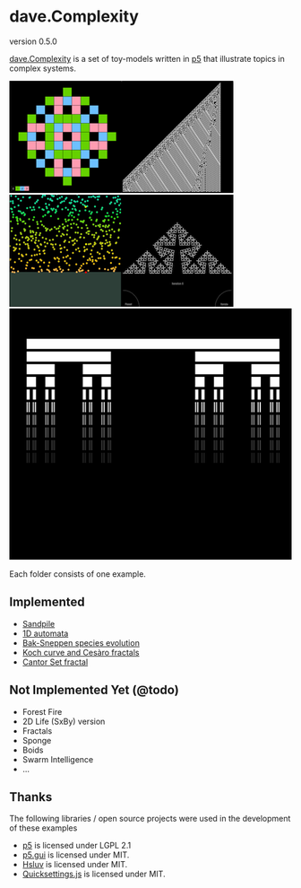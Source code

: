 # dave.Complexity 

version 0.5.0

[dave.Complexity](https://github.com/sixhat/dave.complexity) is a set of toy-models
written in [p5](https://p5js.org/) that illustrate topics in complex systems.

<img src="images/sandpile.png"><img src="images/automata1D.png"><img src="images/bak-sneppen.png"><img src="images/koch-cesaro-fractals.png"><img src="images/cantor-set.png">

Each folder consists of one example. 

## Implemented

* [Sandpile](https://www.sixhat.net/p5/dave.complexity/sandpile-Bak-Tang-Wiesenfeld/)
* [1D automata](https://www.sixhat.net/p5/dave.complexity/automata-1D/)
* [Bak-Sneppen species evolution](https://www.sixhat.net/p5/dave.complexity/evolution-soc-Bak-Sneppen/)
* [Koch curve and Cesàro fractals](https://www.sixhat.net/p5/dave.complexity/fractal-l-system-koch-curve/)
* [Cantor Set fractal](https://www.sixhat.net/p5/dave.complexity/fractal-l-system-cantor-set/)

## Not Implemented Yet (@todo)

* Forest Fire
* 2D Life (SxBy) version
* Fractals
* Sponge
* Boids
* Swarm Intelligence
* ... 

## Thanks

The following libraries / open source projects were used in the development 
of these examples

* [p5](https://p5js.org/) is licensed under LGPL 2.1
* [p5.gui](https://github.com/bitcraftlab/p5.gui) is licensed under MIT.
* [Hsluv](https://github.com/hsluv/hsluv) is licensed under MIT.
* [Quicksettings.js](https://github.com/bit101/quicksettings) is licensed under MIT.
<!-- * [underscore.js](http://underscorejs.org/) is licensed under MIT. -->


